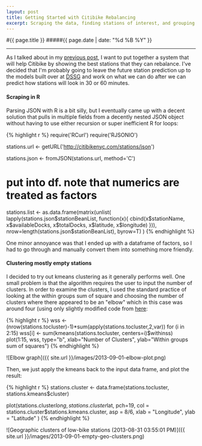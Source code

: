 ```yaml
---
layout: post
title: Getting Started with Citibike Rebalancing
excerpt: Scraping the data, finding stations of interest, and grouping them with R.
---
```


#{{ page.title }}
#####{{ page.date | date: "%d %B %Y" }}

<hr>

As I talked about in my [previous post](bensmithgall.com/blog/citibike-thoughts), I want to put together a system that will help Citibike by showing the best stations that they can rebalance. I've decided that I'm probably going to leave the future station prediction up to the models built over at [DSSG](https://github.com/dssg/bikeshare) and work on what we can do after we can predict how stations will look in 30 or 60 minutes.

#### Scraping in R

Parsing JSON with R is a bit silly, but I eventually came up with a decent solution that pulls in multiple fields from a decently nested JSON object without having to use either recursion or super inefficient R for loops:

{% highlight r %}
require('RCurl')
require('RJSONIO')

stations.url <- getURL('http://citibikenyc.com/stations/json')

stations.json <- fromJSON(stations.url, method='C')

# put into df. note that numerics are treated as factors
stations.list <- as.data.frame(matrix(unlist(
  lapply(stations.json$stationBeanList, function(x){
    cbind(x$stationName, x$availableDocks, x$totalDocks, x$latitude, x$longitude)
    })), nrow=length(stations.json$stationBeanList), byrow=T)
  )
{% endhighlight %}

One minor annoyance was that I ended up with a dataframe of factors, so I had to go through and manually convert them into something more friendly.

#### Clustering mostly empty stations

I decided to try out kmeans clustering as it generally performs well. One small problem is that the algorithm requires the user to input the number of clusters. In order to examine the clusters, I used the standard practice of looking at the within groups sum of square and choosing the number of clusters where there appeared to be an "elbow" which in this case was around four (using only slightly modified code from [here](http://www.statmethods.net/advstats/cluster.html):

{% highlight r %}
wss <- (nrow(stations.tocluster)-1)*sum(apply(stations.tocluster,2,var))
for (i in 2:15) wss[i] <- sum(kmeans(stations.tocluster, 
                                     centers=i)$withinss)
plot(1:15, wss, type="b", xlab="Number of Clusters",
     ylab="Within groups sum of squares")
{% endhighlight %}

![Elbow graph]({{ site.url }}/images/2013-09-01-elbow-plot.png)

Then, we just apply the kmeans back to the input data frame, and plot the result:

{% highlight r %}
stations.cluster <- data.frame(stations.tocluster, stations.kmeans$cluster)

plot(stations.cluster$long, stations.cluster$lat, pch=19,
     col = stations.cluster$stations.kmeans.cluster,
     asp = 8/6,
     xlab = "Longitude",
     ylab = "Latitude"
)
{% endhighlight %}

![Geographic clusters of low-bike stations (2013-08-31 03:55:01 PM)]({{ site.url }}/images/2013-09-01-empty-geo-clusters.png)